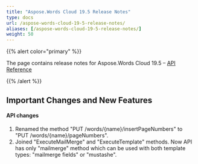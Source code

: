 ```yaml
---
title: "Aspose.Words Cloud 19.5 Release Notes"
type: docs
url: /aspose-words-cloud-19-5-release-notes/
aliases: [/aspose-words-cloud-19-5-release-notes/]
weight: 50
---
```


{{% alert color="primary" %}} 

The page contains release notes for Aspose.Words Cloud 19.5 – [API Reference](https://apireference.aspose.cloud/words/)

{{% /alert %}} 

## Important Changes and New Features

#### API changes

1. Renamed the method "PUT /words/{name}/insertPageNumbers" to "PUT /words/{name}/pageNumbers".
1. Joined "ExecuteMailMerge" and "ExecuteTemplate" methods. Now API has only "mailmerge" method which can be used with both template types: "mailmerge fields" or "mustashe".
